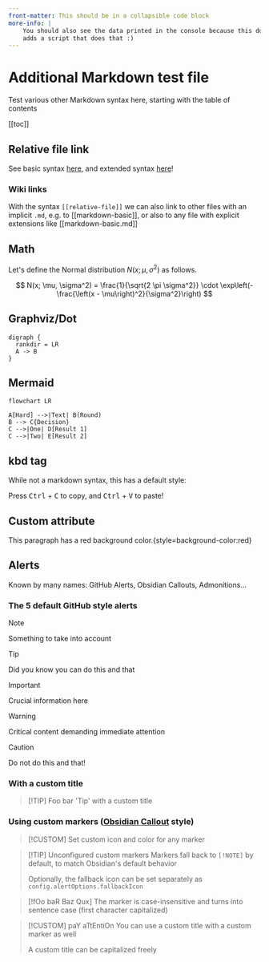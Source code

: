 ```yaml
---
front-matter: This should be in a collapsible code block
more-info: |
    You should also see the data printed in the console because this document
    adds a script that does that :)
---
```


<script type="text/javascript">
// this is an example for how to access front matter data from client-side JS
const frontMatterElement = document.getElementById('front-matter');

if (frontMatterElement) {
    try {
        const frontMatter = JSON.parse(frontMatterElement.textContent);
        console.log('Front Matter:', frontMatter);
    } catch (err) {
        console.error('Failed to parse front matter JSON:', err);
    }
}
</script>

# Additional Markdown test file

Test various other Markdown syntax here, starting with the table of contents

[[toc]]

## Relative file link

See basic syntax [here](markdown-basic.md), and extended syntax [here](markdown-extended.md)!

### Wiki links

With the syntax `[[relative-file]]` we can also link to other files with an
implicit `.md`, e.g. to [[markdown-basic]], or also to any file with explicit
extensions like [[markdown-basic.md]]

## Math

Let's define the Normal distribution $N(x; \mu, \sigma^2)$ as follows.

$$
N(x; \mu, \sigma^2) = \frac{1}{\sqrt{2 \pi \sigma^2}} \cdot \exp\left(-\frac{\left(x - \mu\right)^2}{\sigma^2}\right)
$$

## Graphviz/Dot

```graphviz
digraph {
  rankdir = LR
  A -> B
}
```

## Mermaid

```mermaid
flowchart LR

A[Hard] -->|Text| B(Round)
B --> C{Decision}
C -->|One| D[Result 1]
C -->|Two| E[Result 2]
```

## kbd tag

While not a markdown syntax, this has a default style:

Press <kbd>Ctrl</kbd> + <kbd>C</kbd> to copy, and <kbd>Ctrl</kbd> + <kbd>V</kbd> to paste!

## Custom attribute

This paragraph has a red background color.{style=background-color:red}

## Alerts

Known by many names: GitHub Alerts, Obsidian Callouts, Admonitions...

### The 5 default GitHub style alerts

> [!NOTE]
> Something to take into account

> [!TIP]
> Did you know you can do this and that

> [!IMPORTANT]
> Crucial information here

> [!WARNING]
> Critical content demanding immediate attention

> [!CAUTION]
> Do not do this and that!

### With a custom title

> [!TIP] Foo bar
> 'Tip' with a custom title

### Using custom markers ([Obsidian Callout](https://help.obsidian.md/Editing+and+formatting/Callouts) style)

> [!CUSTOM]
> Set custom icon and color for any marker

> [!TIP] Unconfigured custom markers
> Markers fall back to `[!NOTE]` by default, to match Obsidian's default behavior
>
> Optionally, the fallback icon can be set separately as
> `config.alertOptions.fallbackIcon`

> [!fOo baR Baz Qux]
> The marker is case-insensitive and turns into sentence case (first character
> capitalized)

> [!CUSTOM] paY aTtEntiOn
> You can use a custom title with a custom marker as well
>
> A custom title can be capitalized freely
